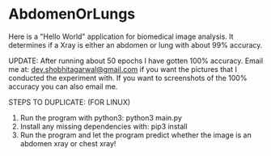 # AbdomenOrLungs
Here is a "Hello World" application for biomedical image analysis. It determines if a Xray is either an abdomen or lung with about 99% accuracy.

UPDATE:
After running about 50 epochs I have gotten 100% accuracy. Email me at: dev.shobhitagarwal@gmail.com if you want the pictures that I conducted the experiment with. If you want to screenshots of the 100% accuracy you can also email me.


STEPS TO DUPLICATE:
(FOR LINUX)

1. Run the program with python3: python3 main.py
2. Install any missing dependencies with: pip3 install
3. Run the program and let the program predict whether the image is an abdomen xray or chest xray!
